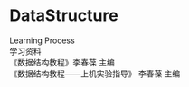 # DataStructure
Learning Process<br/>
 学习资料<br/>
  《数据结构教程》李春葆 主编<br/>
  《数据结构教程——上机实验指导》 李春葆 主编<br/>
